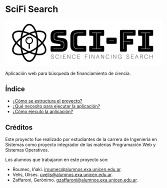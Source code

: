 # SciFi Search

![logo](static/img/logo_negro.png)

Aplicación web para búsqueda de financiamiento de ciencia.

## Índice

- [¿Cómo se estructura el proyecto?](resources/markdown/estructura.md)
- [¿Qué necesito para ejecutar la aplicación?](resources/markdown/requisitos.md)
- [¿Cómo ejecuto la aplicación?](resources/markdown/ejecución.md)

## Créditos

Este proyecto fue realizado por estudiantes de la carrera de Ingeniería en Sistemas como proyecto integrador de las materias Programación Web y Sistemas Operativos.

Los alumnos que trabajaron en este proyecto son:

- Roumec, Iñaki. <iroumec@alumnos.exa.unicen.edu.ar>.
- Velis, Ulises. <uvelis@alumnos.exa.unicen.edu.ar>.
- Zaffaroni, Gerónimo. <gzaffaroni@alumnos.exa.unicen.edu.ar>.
